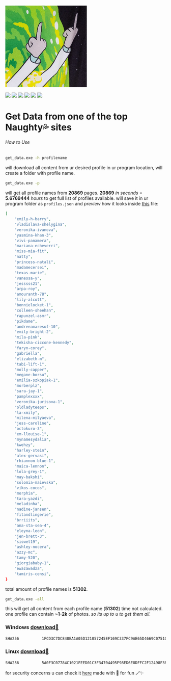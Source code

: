 ![](https://github.com/leeeakyleaks/leakmachine/blob/main/256x256.png)

![](https://img.shields.io/badge/fuk-u-green) ![](https://img.shields.io/badge/ass-u-brightgreen) ![](https://img.shields.io/badge/on-ur%20face-orange) ![](https://img.shields.io/badge/leaky-vaginas-blue) ![](https://img.shields.io/badge/onlyfans-patreon-red) ![](https://img.shields.io/badge/instagram-twitter-yellowgreen)
# Get Data from one of the top Naughty💦 sites
###### How to Use

```bash
get_data.exe -h profilename
```
will download all content from ur desired profile in ur program location, will create a folder with profile name.

```bash
get_data.exe -p
```
will get all profile names from **20869** pages.
**20869** *in seconds* = **5.6769444** *hours* to get full list of profiles available.
will save it in ur program folder as `profiles.json` and *preview* how it looks inside [this](https://raw.githubusercontent.com/leeeakyleaks/leakmachine/main/profiles.json "this") file:
```json
[
    "emily-h-barry",
    "vladislava-shelygina",
    "veronika-ivanova",
    "yasmina-khan-3",
    "vivi-panamera",
    "mariana-echeverri",
    "miss-mia-fit",
    "natty",
    "princess-natali",
    "madamecersei",
    "texas-marie",
    "vanessa-y",
    "jesssss21",
    "arpa-roy",
    "amouranth-78",
    "lily-alcott",
    "bonnielocket-1",
    "colleen-sheehan",
    "rapunzel-asmr",
    "pikdame",
    "andreeamaresof-10",
    "emily-bright-2",
    "mila-pink",
    "tekisha-ciccone-kennedy",
    "faryn-corey",
    "gabriella",
    "elizabeth-m",
    "tabi-lift-1",
    "molly-capper",
    "megane-borsu",
    "emilia-szkopiak-1",
    "morberplz",
    "sara-jay-1",
    "pamplexxxx",
    "veronika-jurisova-1",
    "oldladyteeps",
    "la-xmily",
    "milena-milyaeva",
    "jess-caroline",
    "octokuro-3",
    "em-llouise-1",
    "mynamesydalia",
    "kwehzy",
    "harley-stein",
    "alex-gervasi",
    "rhiannon-blue-1",
    "maica-lennon",
    "lola-grey-1",
    "may-bakshi",
    "solomia-maievska",
    "vikos-cocos",
    "morphia",
    "tara-yazdi",
    "meladinha",
    "nadine-jansen",
    "fitandlingerie",
    "brriiits",
    "ana-sta-sea-4",
    "eleyna-leon",
    "jen-brett-3",
    "siswet19",
    "ashley-nocera",
    "azzy-mc",
    "tamy-520",
    "giorgiababy-1",
    "ewazawadza",
    "tamiris-censi",
}
```
total amount of profile names is **51302**.

```bash
get_data.exe -all
```
this will get all content from each profile name (**51302**)
time not calculated. one profile can contain **~1-2k** of photos.
*so its up to u to get them all.*


### Windows [download👾](https://github.com/leeeakyleaks/leakmachine/files/10339484/get_data.win.zip "Heading link")
```bash
SHA256          1FCD3C7DC848EA1A05D121057245EF169C337FC9AE65D4669C07510B04677186
```

### Linux [download👻](https://github.com/leeeakyleaks/leakmachine/releases/download/linux/get_data.linux.7z "Heading link")
```bash
SHA256          5A0F3C07784C1021FEED01C3F34704495F98ED6E8DFFC2F12498F3B9F0800E07
```
for security concerns u can check it [here](https://www.virustotal.com/gui/home/upload "here")
made with 🖤 for fun 🪄✨